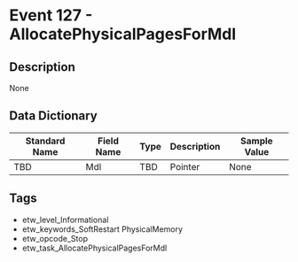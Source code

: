# Event 127 - AllocatePhysicalPagesForMdl

## Description
None

## Data Dictionary
|Standard Name|Field Name|Type|Description|Sample Value|
|---|---|---|---|---|
|TBD|Mdl|TBD|Pointer|None|None|

## Tags
* etw_level_Informational
* etw_keywords_SoftRestart PhysicalMemory
* etw_opcode_Stop
* etw_task_AllocatePhysicalPagesForMdl